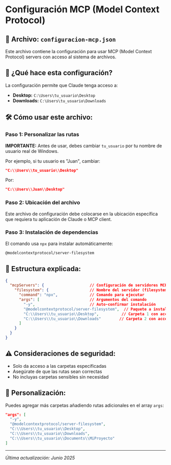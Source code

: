 # Configuración MCP (Model Context Protocol)

## 📁 Archivo: `configuracion-mcp.json`

Este archivo contiene la configuración para usar MCP (Model Context Protocol) servers con acceso al sistema de archivos.

## 🎯 ¿Qué hace esta configuración?

La configuración permite que Claude tenga acceso a:
- **Desktop:** `C:\Users\tu_usuario\Desktop`
- **Downloads:** `C:\Users\tu_usuario\Downloads`

## 🛠️ Cómo usar este archivo:

### Paso 1: Personalizar las rutas
**IMPORTANTE:** Antes de usar, debes cambiar `tu_usuario` por tu nombre de usuario real de Windows.

Por ejemplo, si tu usuario es "Juan", cambiar:
```json
"C:\\Users\\tu_usuario\\Desktop"
```
Por:
```json
"C:\\Users\\Juan\\Desktop"
```

### Paso 2: Ubicación del archivo
Este archivo de configuración debe colocarse en la ubicación específica que requiera tu aplicación de Claude o MCP client.

### Paso 3: Instalación de dependencias
El comando usa `npx` para instalar automáticamente:
```bash
@modelcontextprotocol/server-filesystem
```

## 📝 Estructura explicada:

```json
{
  "mcpServers": {                    // Configuración de servidores MCP
    "filesystem": {                  // Nombre del servidor (filesystem)
      "command": "npx",              // Comando para ejecutar
      "args": [                      // Argumentos del comando
        "-y",                        // Auto-confirmar instalación
        "@modelcontextprotocol/server-filesystem",  // Paquete a instalar
        "C:\\Users\\tu_usuario\\Desktop",          // Carpeta 1 con acceso
        "C:\\Users\\tu_usuario\\Downloads"        // Carpeta 2 con acceso
      ]
    }
  }
}
```

## ⚠️ Consideraciones de seguridad:
- Solo da acceso a las carpetas especificadas
- Asegúrate de que las rutas sean correctas
- No incluyas carpetas sensibles sin necesidad

## 🔧 Personalización:
Puedes agregar más carpetas añadiendo rutas adicionales en el array `args`:

```json
"args": [
  "-y",
  "@modelcontextprotocol/server-filesystem",
  "C:\\Users\\tu_usuario\\Desktop",
  "C:\\Users\\tu_usuario\\Downloads",
  "C:\\Users\\tu_usuario\\Documents\\MiProyecto"
]
```

---
*Última actualización: Junio 2025*
